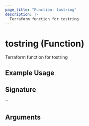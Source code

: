 ```yaml
---
page_title: "Function: tostring"
description: |-
  Terraform function for tostring
---
```


# tostring (Function)

Terraform function for tostring

## Example Usage



## Signature

``

## Arguments



